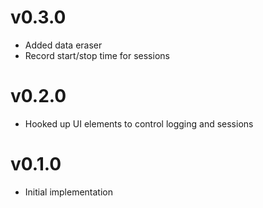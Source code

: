 # v0.3.0
* Added data eraser
* Record start/stop time for sessions

# v0.2.0
* Hooked up UI elements to control logging and sessions

# v0.1.0
* Initial implementation